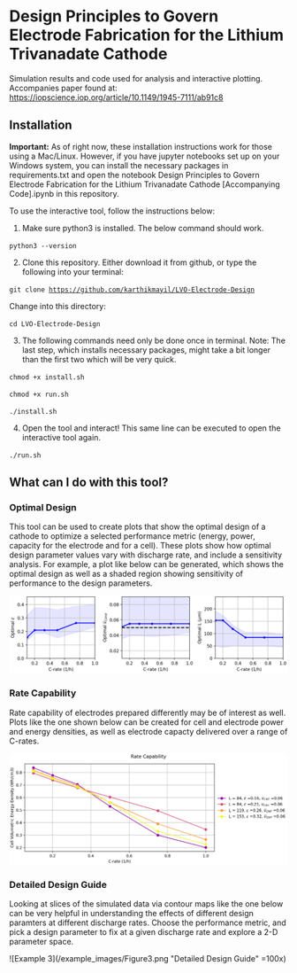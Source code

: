 # Design Principles to Govern Electrode Fabrication for the Lithium Trivanadate Cathode
Simulation results and code used for analysis and interactive plotting. Accompanies paper found at: https://iopscience.iop.org/article/10.1149/1945-7111/ab91c8

## Installation

**Important:** As of right now, these installation instructions work for those using a Mac/Linux. However, if you have jupyter notebooks set up on your Windows system, you can install the necessary packages in requirements.txt and open the notebook Design Principles to Govern Electrode Fabrication for the Lithium Trivanadate Cathode [Accompanying Code].ipynb in this repository. 

To use the interactive tool, follow the instructions below:

1) Make sure python3 is installed. The below command should work.

<code>python3 --version</code>

2) Clone this repository. Either download it from github, or type the following into your terminal:
 
<code>git clone https://github.com/karthikmayil/LVO-Electrode-Design</code>

Change into this directory:

<code>cd LVO-Electrode-Design</code>

3) The following commands need only be done once in terminal. Note: The last step, which installs necessary packages, might take a bit longer than the first two which will be very quick.

<code>chmod +x install.sh</code>

<code>chmod +x run.sh</code>

<code>./install.sh</code>

4) Open the tool and interact! This same line can be executed to open the interactive tool again.

<code>./run.sh</code>

## What can I do with this tool?

### Optimal Design

This tool can be used to create plots that show the optimal design of a cathode to optimize a selected performance metric (energy, power, capacity for the electrode and for a cell). These plots show how optimal design parameter values vary with discharge rate, and include a sensitivity analysis. For example, a plot like below can be generated, which shows the optimal design as well as a shaded region showing sensitivity of performance to the design parameters.

![Example 1](/example_images/Figure1.png "Optimal Design")

### Rate Capability

Rate capability of electrodes prepared differently may be of interest as well. Plots like the one shown below can be created for cell and electrode power and energy densities, as well as electrode capacty delivered over a range of C-rates.

![Example 2](/example_images/Figure2.png "Rate Capability")

### Detailed Design Guide

Looking at slices of the simulated data via contour maps like the one below can be very helpful in understanding the effects of different design paramters at different discharge rates. Choose the performance metric, and pick a design parameter to fix at a given discharge rate and explore a 2-D parameter space.

![Example 3](/example_images/Figure3.png "Detailed Design Guide" =100x)
